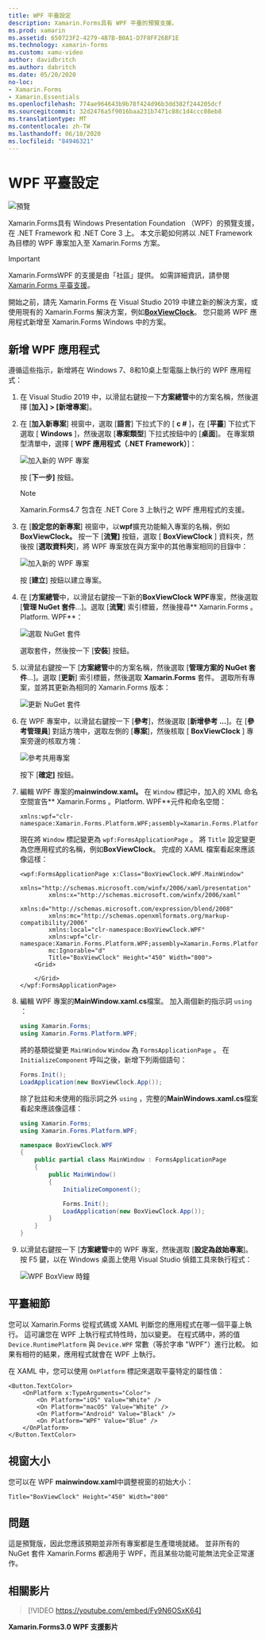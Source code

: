```yaml
---
title: WPF 平臺設定
description: Xamarin.Forms具有 WPF 平臺的預覽支援。
ms.prod: xamarin
ms.assetid: 650723F2-4279-4B7B-B0A1-D7F8FF26BF1E
ms.technology: xamarin-forms
ms.custom: xamu-video
author: davidbritch
ms.author: dabritch
ms.date: 05/20/2020
no-loc:
- Xamarin.Forms
- Xamarin.Essentials
ms.openlocfilehash: 774ae964643b9b78f424d96b3dd382f244205dcf
ms.sourcegitcommit: 32d2476a5f9016baa231b7471c88c1d4ccc08eb8
ms.translationtype: MT
ms.contentlocale: zh-TW
ms.lasthandoff: 06/18/2020
ms.locfileid: "84946321"
---
```

# <a name="wpf-platform-setup"></a>WPF 平臺設定

![預覽](~/media/shared/preview.png)

Xamarin.Forms具有 Windows Presentation Foundation （WPF）的預覽支援，在 .NET Framework 和 .NET Core 3 上。 本文示範如何將以 .NET Framework 為目標的 WPF 專案加入至 Xamarin.Forms 方案。

> [!IMPORTANT]
> Xamarin.FormsWPF 的支援是由「社區」提供。 如需詳細資訊，請參閱[ Xamarin.Forms 平臺支援](https://github.com/xamarin/Xamarin.Forms/wiki/Platform-Support)。

開始之前，請先 Xamarin.Forms 在 Visual Studio 2019 中建立新的解決方案，或使用現有的 Xamarin.Forms 解決方案，例如[**BoxViewClock**](https://docs.microsoft.com/samples/xamarin/xamarin-forms-samples/boxview-boxviewclock)。 您只能將 WPF 應用程式新增至 Xamarin.Forms Windows 中的方案。

## <a name="add-a-wpf-application"></a>新增 WPF 應用程式

遵循這些指示，新增將在 Windows 7、8和10桌上型電腦上執行的 WPF 應用程式：

1. 在 Visual Studio 2019 中，以滑鼠右鍵按一下**方案總管**中的方案名稱，然後選擇 [**加入] > [新增專案**]。

2. 在 [**加入新專案**] 視窗中，選取 [**語言**] 下拉式下的 [ **c #** ]，在 [**平臺**] 下拉式下選取 [ **Windows** ]，然後選取 [**專案類型**] 下拉式按鈕中的 [**桌面**]。 在專案類型清單中，選擇 [ **WPF 應用程式（.NET Framework）**]：

    ![加入新的 WPF 專案](wpf-images/add-project.png "加入新的 WPF 專案")

    按 [**下一步]** 按鈕。

    > [!NOTE]
    > Xamarin.Forms4.7 包含在 .NET Core 3 上執行之 WPF 應用程式的支援。

3. 在 [**設定您的新專案**] 視窗中，以**wpf**擴充功能輸入專案的名稱，例如**BoxViewClock。** 按一下 [**流覽]** 按鈕，選取 [ **BoxViewClock** ] 資料夾，然後按 [**選取資料夾**]，將 WPF 專案放在與方案中的其他專案相同的目錄中：

    ![加入新的 WPF 專案](wpf-images/configure-project.png "加入新的 WPF 專案")

    按 [**建立**] 按鈕以建立專案。

4. 在 [**方案總管**中，以滑鼠右鍵按一下新的**BoxViewClock WPF**專案，然後選取 [**管理 NuGet 套件**...]。選取 [**流覽**] 索引標籤，然後搜尋** Xamarin.Forms 。Platform. WPF**：

    ![選取 NuGet 套件](wpf-images/select-nuget-package.png "選取 NuGet 套件")

    選取套件，然後按一下 [**安裝**] 按鈕。

5. 以滑鼠右鍵按一下 [**方案總管**中的方案名稱，然後選取 [**管理方案的 NuGet 套件**...]。選取 [**更新**] 索引標籤，然後選取 **Xamarin.Forms** 套件。 選取所有專案，並將其更新為相同的 Xamarin.Forms 版本：

    ![更新 NuGet 套件](wpf-images/update-nuget-package.png "更新 NuGet 套件")

6. 在 WPF 專案中，以滑鼠右鍵按一下 [**參考**]，然後選取 [**新增參考 ...**]。在 [**參考管理員**] 對話方塊中，選取左側的 [**專案**]，然後核取 [ **BoxViewClock** ] 專案旁邊的核取方塊：

    ![參考共用專案](wpf-images/reference-shared-project.png "參考共用專案")

    按下 [**確定]** 按鈕。

7. 編輯 WPF 專案的**mainwindow.xaml。** 在 `Window` 標記中，加入的 XML 命名空間宣告** Xamarin.Forms 。Platform. WPF**元件和命名空間：

    ```xaml
    xmlns:wpf="clr-namespace:Xamarin.Forms.Platform.WPF;assembly=Xamarin.Forms.Platform.WPF"
    ```

    現在將 `Window` 標記變更為 `wpf:FormsApplicationPage` 。 將 `Title` 設定變更為您應用程式的名稱，例如**BoxViewClock**。 完成的 XAML 檔案看起來應該像這樣：

    ```xaml
    <wpf:FormsApplicationPage x:Class="BoxViewClock.WPF.MainWindow"
            xmlns="http://schemas.microsoft.com/winfx/2006/xaml/presentation"
            xmlns:x="http://schemas.microsoft.com/winfx/2006/xaml"
            xmlns:d="http://schemas.microsoft.com/expression/blend/2008"
            xmlns:mc="http://schemas.openxmlformats.org/markup-compatibility/2006"
            xmlns:local="clr-namespace:BoxViewClock.WPF"
            xmlns:wpf="clr-namespace:Xamarin.Forms.Platform.WPF;assembly=Xamarin.Forms.Platform.WPF"            
            mc:Ignorable="d"
            Title="BoxViewClock" Height="450" Width="800">
        <Grid>

        </Grid>
    </wpf:FormsApplicationPage>
    ```

8. 編輯 WPF 專案的**MainWindow.xaml.cs**檔案。 加入兩個新的指示詞 `using` ：

    ```csharp
    using Xamarin.Forms;
    using Xamarin.Forms.Platform.WPF;
    ```

    將的基類從變更 `MainWindow` `Window` 為 `FormsApplicationPage` 。 在 `InitializeComponent` 呼叫之後，新增下列兩個語句：

    ```csharp
    Forms.Init();
    LoadApplication(new BoxViewClock.App());
    ```

    除了批註和未使用的指示詞之外 `using` ，完整的**MainWindows.xaml.cs**檔案看起來應該像這樣：

    ```csharp
    using Xamarin.Forms;
    using Xamarin.Forms.Platform.WPF;

    namespace BoxViewClock.WPF
    {
        public partial class MainWindow : FormsApplicationPage
        {
            public MainWindow()
            {
                InitializeComponent();

                Forms.Init();
                LoadApplication(new BoxViewClock.App());
            }
        }
    }
    ```

9. 以滑鼠右鍵按一下 [**方案總管**中的 WPF 專案，然後選取 [**設定為啟始專案**]。 按 F5 鍵，以在 Windows 桌面上使用 Visual Studio 偵錯工具來執行程式：

    ![WPF BoxView 時鐘](wpf-images/wpf-boxviewclock.png "WPF BoxView 時鐘" )

## <a name="platform-specifics"></a>平臺細節

您可以 Xamarin.Forms 從程式碼或 XAML 判斷您的應用程式在哪一個平臺上執行。 這可讓您在 WPF 上執行程式特性時，加以變更。 在程式碼中，將的值 `Device.RuntimePlatform` 與 `Device.WPF` 常數（等於字串 "WPF"）進行比較。 如果有相符的結果，應用程式就會在 WPF 上執行。

在 XAML 中，您可以使用 `OnPlatform` 標記來選取平臺特定的屬性值：

```xaml
<Button.TextColor>
    <OnPlatform x:TypeArguments="Color">
        <On Platform="iOS" Value="White" />
        <On Platform="macOS" Value="White" />
        <On Platform="Android" Value="Black" />
        <On Platform="WPF" Value="Blue" />
    </OnPlatform>
</Button.TextColor>
```

## <a name="window-size"></a>視窗大小

您可以在 WPF **mainwindow.xaml**中調整視窗的初始大小：

```xaml
Title="BoxViewClock" Height="450" Width="800"
```

## <a name="issues"></a>問題

這是預覽版，因此您應該預期並非所有專案都是生產環境就緒。 並非所有的 NuGet 套件 Xamarin.Forms 都適用于 WPF，而且某些功能可能無法完全正常運作。

## <a name="related-video"></a>相關影片

> [!VIDEO https://youtube.com/embed/Fy9N6OSxK64]

**Xamarin.Forms3.0 WPF 支援影片**
